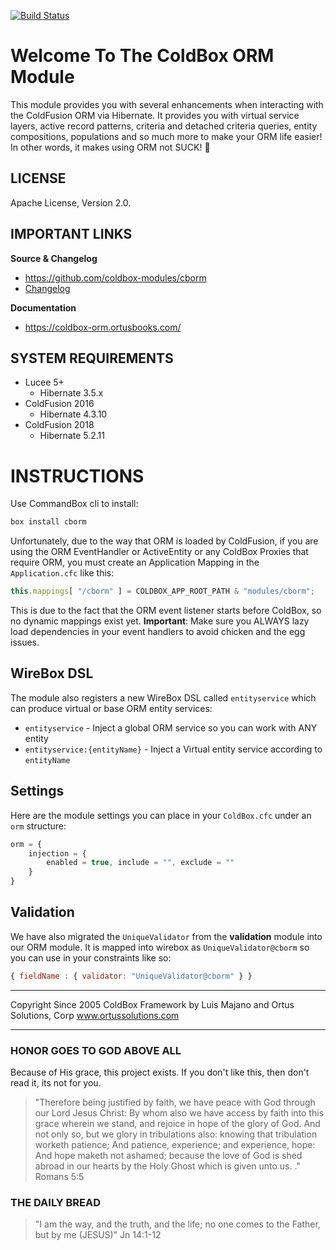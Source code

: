 [![Build Status](https://travis-ci.org/coldbox-modules/cborm.svg?branch=development)](https://travis-ci.org/coldbox-modules/cborm)

# Welcome To The ColdBox ORM Module

This module provides you with several enhancements when interacting with the ColdFusion ORM via Hibernate.  It provides you with virtual service layers,
active record patterns, criteria and detached criteria queries, entity compositions, populations and so much more to make your ORM life easier!  In other words, it makes using ORM not SUCK! :rocket:

## LICENSE

Apache License, Version 2.0.

## IMPORTANT LINKS

**Source & Changelog**

* https://github.com/coldbox-modules/cborm
* [Changelog](changelog.md)

**Documentation**

* https://coldbox-orm.ortusbooks.com/

## SYSTEM REQUIREMENTS

* Lucee 5+
  * Hibernate 3.5.x
* ColdFusion 2016
  * Hibernate 4.3.10
* ColdFusion 2018
  * Hibernate 5.2.11

# INSTRUCTIONS

Use CommandBox cli to install:

```bash
box install cborm
```

Unfortunately, due to the way that ORM is loaded by ColdFusion, if you are using the ORM EventHandler or ActiveEntity or any ColdBox Proxies that require ORM, you must create an Application Mapping in the `Application.cfc` like this:

```js
this.mappings[ "/cborm" ] = COLDBOX_APP_ROOT_PATH & "modules/cborm";
```

This is due to the fact that the ORM event listener starts before ColdBox, so no dynamic mappings exist yet.  **Important**: Make sure you ALWAYS lazy load dependencies in your event handlers to avoid chicken and the egg issues.

## WireBox DSL

The module also registers a new WireBox DSL called `entityservice` which can produce virtual or base ORM entity services:

* `entityservice` -  Inject a global ORM service so you can work with ANY entity
* `entityservice:{entityName}` - Inject a Virtual entity service according to `entityName`

## Settings

Here are the module settings you can place in your `ColdBox.cfc` under an `orm` structure:

```js
orm = {
    injection = {
        enabled = true, include = "", exclude = ""
    }
}
```

## Validation

We have also migrated the `UniqueValidator` from the **validation** module into our
ORM module.  It is mapped into wirebox as `UniqueValidator@cborm` so you can use in your constraints like so:

```js
{ fieldName : { validator: "UniqueValidator@cborm" } }
```

********************************************************************************
Copyright Since 2005 ColdBox Framework by Luis Majano and Ortus Solutions, Corp
www.ortussolutions.com
********************************************************************************

### HONOR GOES TO GOD ABOVE ALL

Because of His grace, this project exists. If you don't like this, then don't read it, its not for you.

> "Therefore being justified by faith, we have peace with God through our Lord Jesus Christ:
By whom also we have access by faith into this grace wherein we stand, and rejoice in hope of the glory of God.
And not only so, but we glory in tribulations also: knowing that tribulation worketh patience;
And patience, experience; and experience, hope:
And hope maketh not ashamed; because the love of God is shed abroad in our hearts by the 
Holy Ghost which is given unto us. ." Romans 5:5

### THE DAILY BREAD

 > "I am the way, and the truth, and the life; no one comes to the Father, but by me (JESUS)" Jn 14:1-12

